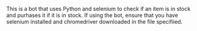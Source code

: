 This is a bot that uses Python and selenium to check if an item is in stock and purhases it if it is in stock.
If using the bot, ensure that you have selenium installed and chromedriver downloaded in the file specifiied. 
